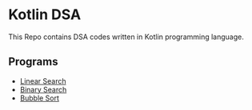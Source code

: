 # Kotlin DSA

This Repo contains DSA codes written in Kotlin programming language.

## Programs

- [Linear Search](src/main/kotlin/programs/linearsearch.kt)
- [Binary Search](src/main/kotlin/programs/binarysearch.kt)
- [Bubble Sort](src/main/kotlin/programs/bubblesort.kt)
